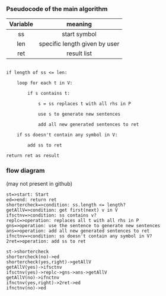### Pseudocode of the main algorithm

| Variable |            meaning            |
| :------: | :---------------------------: |
|    ss    |         start symbol          |
|  len  | specific length given by user |
|   ret    |          result list          |

```

if length of ss <= len:

	loop for each t in V:

		if s contains t:

			s = ss replaces t with all rhs in P

			use s to generate new sentences

			add all new generated sentences to ret

	if ss doesn't contain any symbol in V:

		add ss to ret

return ret as result 

```

### flow diagram
(may not present in github)
```flow
st=>start: Start
ed=>end: return ret
shortercheck=>condition: ss.length <= length?
getAllV=>condition: get first(next) v in V
ifsctnv=>condition: ss contains v? 
replc=>operation: replaces all t with all rhs in P
gns=>operation: use the sentence to generate new sentences
ans=>operation: add all new generated sentences to ret
ifnctnv=>condition: ss doesn't contain any symbol in V?
2ret=>operation: add ss to ret

st->shortercheck
shortercheck(no)->ed
shortercheck(yes,right)->getAllV
getAllV(yes)->ifsctnv
ifsctnv(yes)->replc->gns->ans->getAllV
getAllV(no)->ifnctnv
ifnctnv(yes,right)->2ret->ed
ifnctnv(no)->ed



```